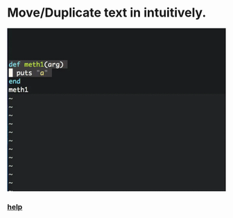 # Move/Duplicate text in intuitively.
![Example](https://github.com/t9md/t9md/blob/master/img/textmanip_anime.gif?raw=true)
### [help](https://github.com/t9md/vim-textmanip/blob/master/doc/textmanip.txt)
